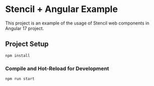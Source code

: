# Stencil + Angular Example

This project is an example of the usage of Stencil web components in Angular 17 project.

## Project Setup

```sh
npm install
```

### Compile and Hot-Reload for Development

```sh
npm run start
```
